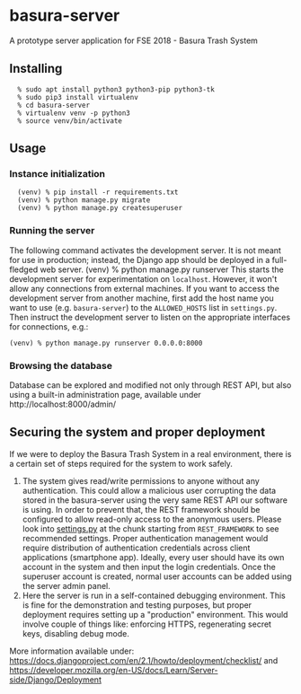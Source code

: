 # basura-server
A prototype server application for FSE 2018 - Basura Trash System 

## Installing
      % sudo apt install python3 python3-pip python3-tk
      % sudo pip3 install virtualenv
      % cd basura-server
      % virtualenv venv -p python3
      % source venv/bin/activate

## Usage
### Instance initialization
      (venv) % pip install -r requirements.txt
      (venv) % python manage.py migrate
      (venv) % python manage.py createsuperuser

### Running the server
The following command activates the development server.
It is not meant for use in production; instead, the Django app should be deployed in a full-fledged web server.
      (venv) % python manage.py runserver
This starts the development server for experimentation on `localhost`.
However, it won't allow any connections from external machines.
If you want to access the development server from another machine, first add the host name you want to use (e.g. `basura-server`) to the `ALLOWED_HOSTS` list in `settings.py`.
Then instruct the development server to listen on the appropriate interfaces for connections, e.g.:
 
    (venv) % python manage.py runserver 0.0.0.0:8000

### Browsing the database
Database can be explored and modified not only through REST API, but also using a built-in administration page, available under http://localhost:8000/admin/

## Securing the system and proper deployment
If we were to deploy the Basura Trash System in a real environment, there is a certain set of steps required for the system to work safely.
1) The system gives read/write permissions to anyone without any authentication.
This could allow a malicious user corrupting the data stored in the basura-server using the very same REST API our software is using.
In order to prevent that, the REST framework should be configured to allow read-only access to the anonymous users.
Please look into [settings.py](settings.py) at the chunk starting from `REST_FRAMEWORK` to see recommended settings.
Proper authentication management would require distribution of authentication credentials across client applications (smartphone app).
Ideally, every user should have its own account in the system and then input the login credentials.
Once the superuser account is created, normal user accounts can be added using the server admin panel.
2) Here the server is run in a self-contained debugging environment.
This is fine for the demonstration and testing purposes, but proper deployment requires setting up a "production" environment.
This would involve couple of things like: enforcing HTTPS, regenerating secret keys, disabling debug mode.

More information available under:
https://docs.djangoproject.com/en/2.1/howto/deployment/checklist/
and
https://developer.mozilla.org/en-US/docs/Learn/Server-side/Django/Deployment
